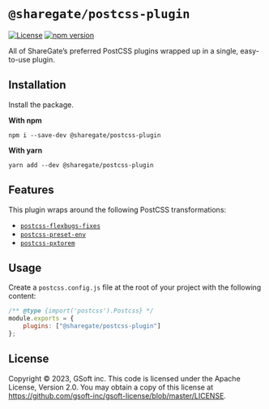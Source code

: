 # `@sharegate/postcss-plugin`

[![License](https://img.shields.io/badge/License-Apache_2.0-blue.svg)](../../LICENSE.md) [![npm version](https://badge.fury.io/js/@sharegate%2Fpostcss-plugin.svg)](https://badge.fury.io/js/@sharegate%2Fpostcss-plugin.svg)


All of ShareGate’s preferred PostCSS plugins wrapped up in a single, easy-to-use plugin.

## Installation

Install the package.

**With npm**
```shell
npm i --save-dev @sharegate/postcss-plugin
```

**With yarn**
```shell
yarn add --dev @sharegate/postcss-plugin
```

## Features

This plugin wraps around the following PostCSS transformations:

- [`postcss-flexbugs-fixes`](https://github.com/luisrudge/postcss-flexbugs-fixes)
- [`postcss-preset-env`](https://github.com/csstools/postcss-preset-env)
- [`postcss-pxtorem`](https://github.com/cuth/postcss-pxtorem)

## Usage

Create a `postcss.config.js` file at the root of your project with the following content:
```js
/** @type {import('postcss').Postcss} */
module.exports = {
    plugins: ["@sharegate/postcss-plugin"]
};
```

## License

Copyright © 2023, GSoft inc. This code is licensed under the Apache License, Version 2.0. You may obtain a copy of this license at https://github.com/gsoft-inc/gsoft-license/blob/master/LICENSE.